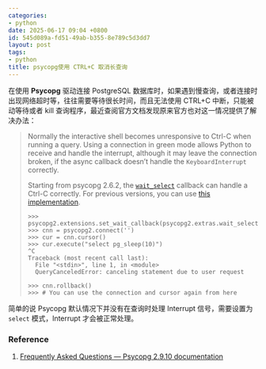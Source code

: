 ```yaml
---
categories:
- python
date: 2025-06-17 09:04 +0800
id: 545d089a-fd51-49ab-b355-8e789c5d3dd7
layout: post
tags:
- python
title: psycopg使用 CTRL+C 取消长查询
---
```


在使用 **Psycopg** 驱动连接 PostgreSQL 数据库时，如果遇到慢查询，或者连接时出现网络超时等，往往需要等待很长时间，而且无法使用 CTRL+C 中断，只能被动等待或者 kill 查询程序，最近查阅官方文档发现原来官方也对这一情况提供了解决办法：

> Normally the interactive shell becomes unresponsive to Ctrl-C when running a query. Using a connection in green mode allows Python to receive and handle the interrupt, although it may leave the connection broken, if the async callback doesn’t handle the `KeyboardInterrupt` correctly.
>
> Starting from psycopg 2.6.2, the [`wait_select`](https://www.psycopg.org/docs/extras.html#psycopg2.extras.wait_select) callback can handle a Ctrl-C correctly. For previous versions, you can use [this implementation](https://www.psycopg.org/articles/2014/07/20/cancelling-postgresql-statements-python/).
>
> ```
> >>> psycopg2.extensions.set_wait_callback(psycopg2.extras.wait_select)
> >>> cnn = psycopg2.connect('')
> >>> cur = cnn.cursor()
> >>> cur.execute("select pg_sleep(10)")
> ^C
> Traceback (most recent call last):
>   File "<stdin>", line 1, in <module>
>   QueryCanceledError: canceling statement due to user request
> 
> >>> cnn.rollback()
> >>> # You can use the connection and cursor again from here
> ```

简单的说 Psycopg 默认情况下并没有在查询时处理 Interrupt 信号，需要设置为 `select` 模式，Interrupt 才会被正常处理。



### Reference

1. [Frequently Asked Questions — Psycopg 2.9.10 documentation](https://www.psycopg.org/docs/faq.html)